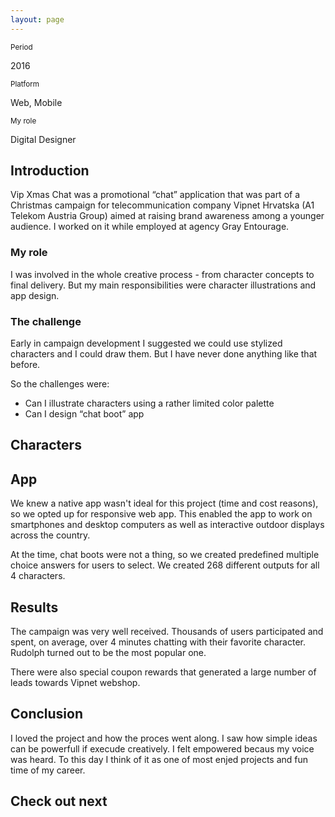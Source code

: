 ```yaml
---
layout: page
---
```


<!-- <ProjectHeader
  title="Vip "
  subtitle="Farm management software"
  description="As part of a design team in digital marketing agency Grey Entourage, I worked on creating a new influencer oriented marketing campaign called Share Istria for the client Istrian Tourist Board."
  accentColor="#926F52"
/> -->

<titleSection title="Vip Xmas Chat" subtitle="Promotional chat app" accentColor="#E60028"/>
<heroSection heroImage="stjepangrgic-project-vip-chat-cover-image.jpg" bgImage="" bgColor="#E60028" />

<div class="content full-width grid">
<div class="info">
  <div class="periond">
    <small>Period</small>
    <p>2016</p>
  </div>
  <div class="platform">
    <small>Platform</small>
    <p>Web, Mobile</p>
  </div>
  <div class="role">
    <small>My role</small>
    <p>Digital Designer</p>
  </div>
</div>

## Introduction
Vip Xmas Chat was a promotional “chat” application that was part of a Christmas campaign for telecommunication company Vipnet Hrvatska (A1 Telekom Austria Group) aimed at raising brand awareness among a younger audience. I worked on it while employed at agency Gray Entourage.

### My role
I was involved in the whole creative process - from character concepts to final delivery. But my main responsibilities were character illustrations and app design.

### The challenge
Early in campaign development I suggested we could use stylized characters and I could draw them. But I have never done anything like that before.

So the challenges were:
- Can I illustrate characters using a rather limited color palette
- Can I design “chat boot” app

## Characters
<figure class="grid-width fix-img">
  <simg name="stjepangrgic-project-vip-chat-character-bozidar.jpg" />
</figure>

<figure class="grid-width fix-img">
  <simg name="stjepangrgic-project-vip-chat-character-rudolf.jpg" />
</figure>

<figure class="grid-width fix-img">
  <simg name="stjepangrgic-project-vip-chat-character-santa.jpg" />
</figure>

<figure class="grid-width fix-img">
  <simg name="stjepangrgic-project-vip-chat-character-elf-girl.jpg" />
</figure>

<figure class="full-width fix-img big-image">
  <simg name="stjepangrgic-project-vip-chat-character-illustrator-lines.jpg" />
</figure>

## App
We knew a native app wasn't ideal for this project (time and cost reasons), so we opted up for responsive web app. This enabled the app to work on smartphones and desktop computers as well as interactive outdoor displays across the country.

<figure class="grid-width fix-img">
  <simg name="stjepangrgic-project-vip-chat-app-phones.png" />
</figure>

<figure class="grid-width fix-img">
  <simg name="stjepangrgic-project-vip-chat-app-displays.jpg" />
</figure>

At the time, chat boots were not a thing, so we created predefined multiple choice answers for users to select. We created 268 different outputs for all 4 characters.

<figure class="grid-width fix-img">
  <simg name="stjepangrgic-project-vip-chat-app-outputs.jpg" />
</figure>

## Results
The campaign was very well received. Thousands of users participated and spent, on average, over 4 minutes chatting with their favorite character. Rudolph turned out to be the most popular one.

There were also special coupon rewards that generated a large number of leads towards Vipnet webshop.

<figure class="grid-width fix-img">
  <simg name="stjepangrgic-project-vip-chat-coupons.jpg" />
</figure>

## Conclusion
I loved the project and how the proces went along. I saw how simple ideas can be powerfull if execude creatively. I felt empowered becaus my voice was heard.
To this day I think of it as one of most enjed projects and fun time of my career.

## Check out next
<div class="grid-width next-project">
  <projectCard
    url="/work/share-istria"
    title="Share Istria"
    description="Creative Tourism Campaign"
    period="2016"
    image="stjepangrgic-shareistria-card.jpg"
    linkText="Read the case study"
    :tags="['Branding', 'Icons', 'Web Application', 'Corporate Site']"
    underlinColor="#0082AF"/>
</div>

</div> <!-- content end -->

</div>

<script>
import slink from '@/theme/components/slink.vue'
import simg from '@/theme/components/simg.vue'
import ProjectHeader from '@/theme/components/ProjectHeader.vue'
import titleSection from '@/theme/components/titleSection.vue'
import heroSection from '@/theme/components/heroSection.vue'
import projectCard from '@/theme/components/projectCard.vue'

export default {
  components: {
    slink, ProjectHeader, simg, titleSection, heroSection, projectCard
  }
}
</script>

<style lang="stylus" scoped>
.content
  background-color: #FAFAFA;
  > *
    grid-column 3 / -3
    @media screen and (max-width: 800px) {
      /*grid-column 2 / -2*/
    }
  
/*.credits
  a 
    text-decoration: underline;*/

.info
  /*display: grid;*/
  display: flex;
  /*  grid-column-gap 0.625%
  grid-template-columns: 1fr 1fr 1fr*/
  /*align-items: left;*/
  /*justify-items: start;*/
  /*justify-content: start;*/
  margin-top: 7rem;
  > *
    margin-right: 4rem
    display: flex;
    flex-direction: column;
  small
    font-size: 1rem
    line-height: 1.5;
    font-weight: 600;
    color #A9A7B6
  p
    margin: 0;

.big-image
  mix-blend-mode: multiply;
  position: relative;
  /*overflow: scroll;*/
  img
    /*min-height: 300px;*/
    object-fit: cover;
    min-height: 300px;
  &:after
    content ""
    position: absolute;
    width: 100%;
    height: 400px;
    bottom: -400px;
    left: 0;
    opacity: 0.3;
    background-image: linear-gradient(180deg, #E4E4E4 0%, #FAFAFA 100%);

.fix-img
  margin-bottom: 2rem;

p + .fix-img
  margin-top: 2rem;

.next-project
  margin-top: 1rem;
  margin-bottom: 4rem;



</style>
